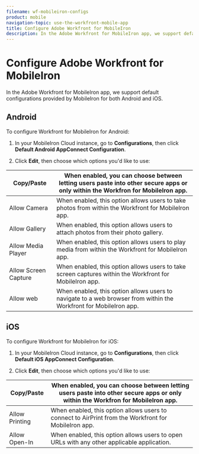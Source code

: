 ```yaml
---
filename: wf-mobileiron-configs
product: mobile
navigation-topic: use-the-workfront-mobile-app
title: Configure Adobe Workfront for MobileIron
description: In the Adobe Workfront for MobileIron app, we support default configurations provided by MobileIron for both Android and iOS.
---
```


# Configure Adobe Workfront for MobileIron

In the Adobe Workfront for MobileIron app, we support default configurations provided by MobileIron for both Android and iOS.

## Android

To configure Workfront for MobileIron for Android:

1. In your MobileIron Cloud instance, go to **Configurations**, then click **Default Android AppConnect Configuration**.

1. Click **Edit**, then choose which options you'd like to use:

| Copy/Paste |When enabled, you can choose between letting users paste into other secure apps or only within the Workfron for MobileIron app. |
|---|---|
| Allow Camera |When enabled, this option allows users to take photos from within the Workfront for MobileIron app. |
| Allow Gallery |When enabled, this option allows users to attach photos from their photo gallery.  |
| Allow Media Player |When enabled, this option allows users to play media from within the Workfront for MobileIron app. |
| Allow Screen Capture |When enabled, this option allows users to take screen captures within the Workfront for MobileIron app. |
| Allow web |When enabled, this option allows users to navigate to a web browser from within the Workfront for MobileIron app. |

## iOS

To configure Workfront for MobileIron for iOS:

1. In your MobileIron Cloud instance, go to **Configurations**, then click **Default iOS AppConnect Configuration**.

1. Click **Edit**, then choose which options you'd like to use:

| Copy/Paste |When enabled, you can choose between letting users paste into other secure apps or only within the Workfron for MobileIron app. |
|---|---|
| Allow Printing |When enabled, this option allows users to connect to AirPrint from the Workfront for MobileIron app. |
| Allow Open-In |When enabled, this option allows users to open URLs with any other applicable application. |

